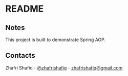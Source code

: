 # README

## Notes

This project is built to demonstrate Spring AOP.

## Contacts

Zhafri Shafiq - [@zhafrishafiq](https://twitter.com/zhafrishafiq) - zhafrishafiq@gmail.com
